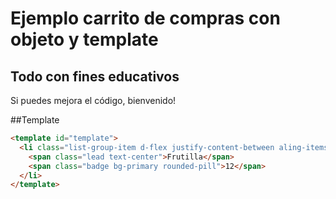 # Ejemplo carrito de compras con objeto y template

## Todo con fines educativos

Si puedes mejora el código, bienvenido!

##Template

```html
<template id="template">
  <li class="list-group-item d-flex justify-content-between aling-items-center">
    <span class="lead text-center">Frutilla</span>
    <span class="badge bg-primary rounded-pill">12</span>
  </li>
</template>
```
